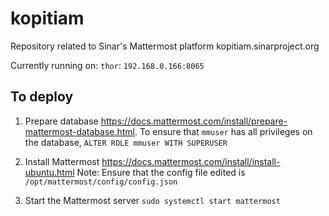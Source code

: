# kopitiam

Repository related to Sinar's Mattermost platform kopitiam.sinarproject.org 

Currently running on: `thor`: `192.168.0.166:8065`

## To deploy
1. Prepare database https://docs.mattermost.com/install/prepare-mattermost-database.html. To ensure that `mmuser` has all privileges on the database, `ALTER ROLE mmuser WITH SUPERUSER`
  
2. Install Mattermost https://docs.mattermost.com/install/install-ubuntu.html
Note: Ensure that the config file edited is `/opt/mattermost/config/config.json`

3. Start the Mattermost server `sudo systemctl start mattermost`

